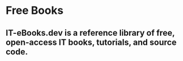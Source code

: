 # Free Books
## IT-eBooks.dev is a reference library of free, open-access IT books, tutorials, and source code.
